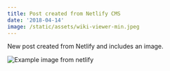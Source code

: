 ```yaml
---
title: Post created from Netlify CMS
date: '2018-04-14'
image: /static/assets/wiki-viewer-min.jpeg
---
```

New post created from Netlify and includes an image.

![Example image from netlify](/assets/wiki-viewer-min.jpeg)
